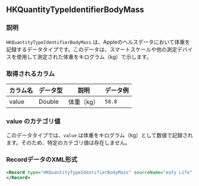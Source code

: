 ## HKQuantityTypeIdentifierBodyMass

### 説明
`HKQuantityTypeIdentifierBodyMass` は、Appleのヘルスデータにおいて体重を記録するデータタイプです。このデータは、スマートスケールや他の測定デバイスを使用して測定された体重をキログラム（kg）で示します。

### 取得されるカラム

| カラム名 | データ型 | 説明       | データ例 |
| -------- | -------- | ---------- | -------- |
| value    | Double   | 体重（kg） | `58.8`   |

### value のカテゴリ値

このデータタイプでは、`value` は体重をキログラム（kg）として数値で記録されます。そのため、特定のカテゴリ値は存在しません。

### RecordデータのXML形式

```xml
<Record type="HKQuantityTypeIdentifierBodyMass" sourceName="eufy Life" sourceVersion="230" unit="kg" creationDate="2025-01-30 08:52:53 +0900" startDate="2025-01-30 08:52:52 +0900" endDate="2025-01-30 08:52:52 +0900" value="58.8">
</Record>
```
